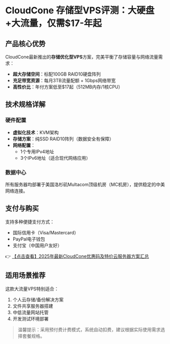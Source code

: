 # CloudCone 存储型VPS评测：大硬盘+大流量，仅需$17-年起

## 产品核心优势
CloudCone最新推出的**存储优化型VPS**方案，完美平衡了存储容量与网络流量需求：
- **超大存储空间**：标配100GB RAID10硬盘阵列
- **充足带宽资源**：每月3TB流量配额 + 1Gbps网络带宽
- **高性价比**：年付方案低至$17起（512MB内存/1核CPU）

## 技术规格详解
### 硬件配置
- **虚拟化技术**：KVM架构
- **存储方案**：纯SSD RAID10阵列（数据安全有保障）
- **网络配置**：
  - 1个专用IPv4地址
  - 3个IPv6地址（适合现代网络应用）

### 数据中心
所有服务器均部署于美国洛杉矶Multacom顶级机房（MC机房），提供稳定的中美网络连接。

## 支付与购买
支持多种便捷支付方式：
- 国际信用卡（Visa/Mastercard）
- PayPal电子钱包
- 支付宝（中国用户友好）

👉 [【点击查看】2025年最新CloudCone优惠码及特价云服务器方案汇总](https://bit.ly/Cloudcone)

## 适用场景推荐
这款大流量VPS特别适合：
1. 个人云存储/备份解决方案
2. 文件共享服务器搭建
3. 中低流量网站托管
4. 开发测试环境部署

> 温馨提示：采用预付费计费模式，系统自动扣费，建议根据实际使用需求选择套餐规格。